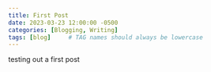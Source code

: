 ```yaml
---
title: First Post
date: 2023-03-23 12:00:00 -0500
categories: [Blogging, Writing]
tags: [blog]     # TAG names should always be lowercase
---
```


testing out a first post
